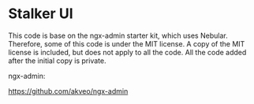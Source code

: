 # Stalker UI

This code is base on the ngx-admin starter kit, which uses Nebular. Therefore, some of this code is under the MIT license. A copy of the MIT license is included, but does not apply to all the code. All the code added after the initial copy is private. 

ngx-admin:

https://github.com/akveo/ngx-admin

